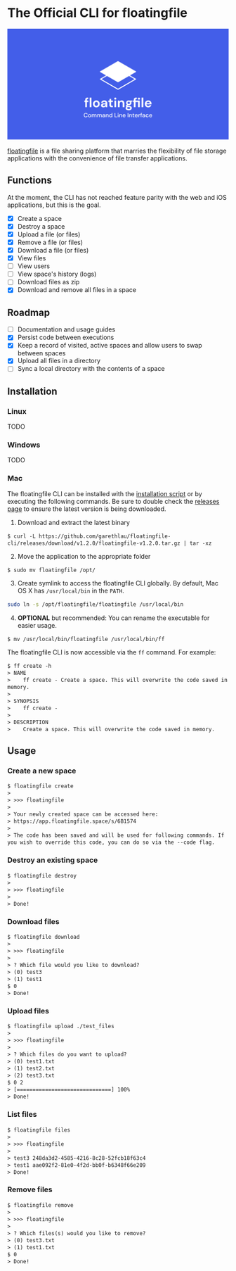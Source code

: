 # The Official CLI for floatingfile

![](/.github/assets/banner.jpg)

[floatingfile](https://floatingfile.space) is a file sharing platform that marries the flexibility of file storage applications with the convenience of file transfer applications.

## Functions

At the moment, the CLI has not reached feature parity with the web and iOS applications, but this is the goal.

- [x] Create a space
- [x] Destroy a space
- [x] Upload a file (or files)
- [x] Remove a file (or files)
- [x] Download a file (or files)
- [x] View files
- [ ] View users
- [ ] View space's history (logs)
- [ ] Download files as zip
- [x] Download and remove all files in a space

## Roadmap

- [ ] Documentation and usage guides
- [x] Persist code between executions
- [x] Keep a record of visited, active spaces and allow users to swap between spaces
- [x] Upload all files in a directory
- [ ] Sync a local directory with the contents of a space

## Installation

### Linux

TODO

### Windows

TODO

### Mac

The floatingfile CLI can be installed with the [installation script](/scripts/install.sh) or by executing the following commands. Be sure to double check the [releases page](https://github.com/garethlau/floatingfile-cli/releases) to ensure the latest version is being downloaded.

1. Download and extract the latest binary

```
$ curl -L https://github.com/garethlau/floatingfile-cli/releases/download/v1.2.0/floatingfile-v1.2.0.tar.gz | tar -xz
```

2. Move the application to the appropriate folder

```
$ sudo mv floatingfile /opt/
```

3. Create symlink to access the floatingfile CLI globally. By default, Mac OS X has `/usr/local/bin` in the `PATH`.

```bash
sudo ln -s /opt/floatingfile/floatingfile /usr/local/bin
```

4. **OPTIONAL** but recommended: You can rename the executable for easier usage.

```
$ mv /usr/local/bin/floatingfile /usr/local/bin/ff
```

The floatingfile CLI is now accessible via the `ff` command. For example:

```
$ ff create -h
> NAME
>    ff create - Create a space. This will overwrite the code saved in memory.
>
> SYNOPSIS
>    ff create -
>
> DESCRIPTION
>    Create a space. This will overwrite the code saved in memory.
```

## Usage

### Create a new space

```
$ floatingfile create
>
> >>> floatingfile
>
> Your newly created space can be accessed here:
> https://app.floatingfile.space/s/6B1574
>
> The code has been saved and will be used for following commands. If you wish to override this code, you can do so via the --code flag.
```

### Destroy an existing space

```
$ floatingfile destroy
>
> >>> floatingfile
>
> Done!
```

### Download files

```
$ floatingfile download
>
> >>> floatingfile
>
> ? Which file would you like to download?
> (0) test3
> (1) test1
$ 0
> Done!
```

### Upload files

```
$ floatingfile upload ./test_files
>
> >>> floatingfile
>
> ? Which files do you want to upload?
> (0) test1.txt
> (1) test2.txt
> (2) test3.txt
$ 0 2
> [==============================] 100%
> Done!
```

### List files

```
$ floatingfile files
>
> >>> floatingfile
>
> test3 248da3d2-4585-4216-8c28-52fcb18f63c4
> test1 aae092f2-81e0-4f2d-bb0f-b6348f66e209
> Done!
```

### Remove files

```
$ floatingfile remove
>
> >>> floatingfile
>
> ? Which files(s) would you like to remove?
> (0) test3.txt
> (1) test1.txt
$ 0
> Done!
```
